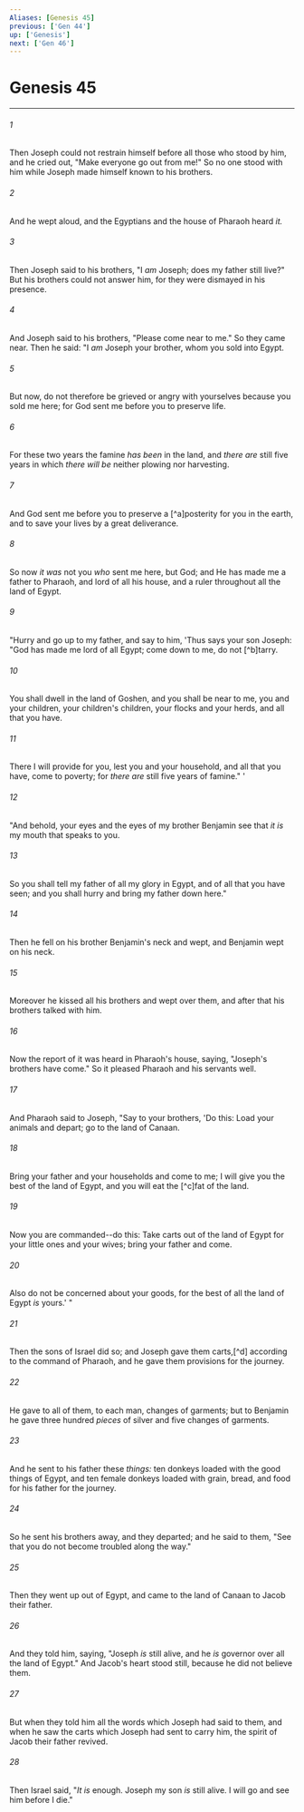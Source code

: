 ```yaml
---
Aliases: [Genesis 45]
previous: ['Gen 44']
up: ['Genesis']
next: ['Gen 46']
---
```

# Genesis 45

***


###### 1 
Then Joseph could not restrain himself before all those who stood by him, and he cried out, "Make everyone go out from me!" So no one stood with him while Joseph made himself known to his brothers. 

###### 2 
And he wept aloud, and the Egyptians and the house of Pharaoh heard _it._ 

###### 3 
Then Joseph said to his brothers, "I _am_ Joseph; does my father still live?" But his brothers could not answer him, for they were dismayed in his presence. 

###### 4 
And Joseph said to his brothers, "Please come near to me." So they came near. Then he said: "I _am_ Joseph your brother, whom you sold into Egypt. 

###### 5 
But now, do not therefore be grieved or angry with yourselves because you sold me here; for God sent me before you to preserve life. 

###### 6 
For these two years the famine _has been_ in the land, and _there are_ still five years in which _there will be_ neither plowing nor harvesting. 

###### 7 
And God sent me before you to preserve a [^a]posterity for you in the earth, and to save your lives by a great deliverance. 

###### 8 
So now _it was_ not you _who_ sent me here, but God; and He has made me a father to Pharaoh, and lord of all his house, and a ruler throughout all the land of Egypt. 

###### 9 
"Hurry and go up to my father, and say to him, 'Thus says your son Joseph: "God has made me lord of all Egypt; come down to me, do not [^b]tarry. 

###### 10 
You shall dwell in the land of Goshen, and you shall be near to me, you and your children, your children's children, your flocks and your herds, and all that you have. 

###### 11 
There I will provide for you, lest you and your household, and all that you have, come to poverty; for _there are_ still five years of famine." ' 

###### 12 
"And behold, your eyes and the eyes of my brother Benjamin see that _it is_ my mouth that speaks to you. 

###### 13 
So you shall tell my father of all my glory in Egypt, and of all that you have seen; and you shall hurry and bring my father down here." 

###### 14 
Then he fell on his brother Benjamin's neck and wept, and Benjamin wept on his neck. 

###### 15 
Moreover he kissed all his brothers and wept over them, and after that his brothers talked with him. 

###### 16 
Now the report of it was heard in Pharaoh's house, saying, "Joseph's brothers have come." So it pleased Pharaoh and his servants well. 

###### 17 
And Pharaoh said to Joseph, "Say to your brothers, 'Do this: Load your animals and depart; go to the land of Canaan. 

###### 18 
Bring your father and your households and come to me; I will give you the best of the land of Egypt, and you will eat the [^c]fat of the land. 

###### 19 
Now you are commanded--do this: Take carts out of the land of Egypt for your little ones and your wives; bring your father and come. 

###### 20 
Also do not be concerned about your goods, for the best of all the land of Egypt _is_ yours.' " 

###### 21 
Then the sons of Israel did so; and Joseph gave them carts,[^d] according to the command of Pharaoh, and he gave them provisions for the journey. 

###### 22 
He gave to all of them, to each man, changes of garments; but to Benjamin he gave three hundred _pieces_ of silver and five changes of garments. 

###### 23 
And he sent to his father these _things:_ ten donkeys loaded with the good things of Egypt, and ten female donkeys loaded with grain, bread, and food for his father for the journey. 

###### 24 
So he sent his brothers away, and they departed; and he said to them, "See that you do not become troubled along the way." 

###### 25 
Then they went up out of Egypt, and came to the land of Canaan to Jacob their father. 

###### 26 
And they told him, saying, "Joseph _is_ still alive, and he _is_ governor over all the land of Egypt." And Jacob's heart stood still, because he did not believe them. 

###### 27 
But when they told him all the words which Joseph had said to them, and when he saw the carts which Joseph had sent to carry him, the spirit of Jacob their father revived. 

###### 28 
Then Israel said, "_It is_ enough. Joseph my son _is_ still alive. I will go and see him before I die."

